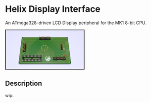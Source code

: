 # Helix Display Interface

An ATmega328-driven LCD Display peripheral for the MK1 8-bit CPU.

<img src="images/display_interface_render.png" alt="pcb_render" style="zoom:25%;" />

## Description

wip.

